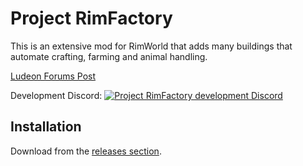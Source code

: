 # Project RimFactory

This is an extensive mod for RimWorld that adds many buildings that automate crafting, farming and animal handling.

[Ludeon Forums Post](https://ludeon.com/forums/index.php?topic=30813.msg378562#msg378562)

Development Discord:
[![Project RimFactory development Discord](https://discordapp.com/api/guilds/391377136256024577/embed.png?style=banner1)](https://discord.gg/6MHVepE)

## Installation

Download from the [releases section](https://github.com/spdskatr/ProjectRimFactory/releases).
